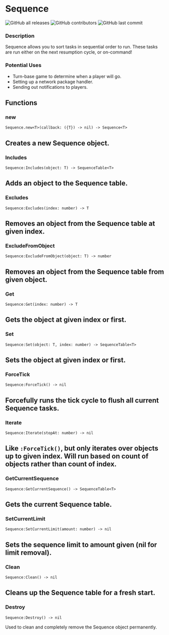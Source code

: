 # Sequence
![GitHub all releases](https://img.shields.io/github/downloads/EnDarke/Sequence/total)
![GitHub contributors](https://img.shields.io/github/contributors/EnDarke/Sequence)
![GitHub last commit](https://img.shields.io/github/last-commit/EnDarke/Sequence)

### Description
 Sequence allows you to sort tasks in sequential order to run. These tasks are run either on the next resumption cycle, or on-command!

 ### Potential Uses
 - Turn-base game to determine when a player will go.
 - Setting up a network package handler.
 - Sending out notifications to players.

 ## Functions
 ### new
```
Sequence.new<T>(callback: ({T}) -> nil) -> Sequence<T>
```
Creates a new Sequence object.
---
### Includes
```
Sequence:Includes(object: T) -> SequenceTable<T>
```
Adds an object to the Sequence table.
---
### Excludes
```
Sequence:Excludes(index: number) -> T
```
Removes an object from the Sequence table at given index.
---
### ExcludeFromObject
```
Sequence:ExcludeFromObject(object: T) -> number
```
Removes an object from the Sequence table from given object.
---
### Get
```
Sequence:Get(index: number) -> T
```
Gets the object at given index or first.
---
### Set
```
Sequence:Set(object: T, index: number) -> SequenceTable<T>
```
Sets the object at given index or first.
---
### ForceTick
```
Sequence:ForceTick() -> nil
```
Forcefully runs the tick cycle to flush all current Sequence tasks.
---
### Iterate
```
Sequence:Iterate(stopAt: number) -> nil
```
Like `:ForceTick()`, but only iterates over objects up to given index. Will run based on count of objects rather than count of index.
---
### GetCurrentSequence
```
Sequence:GetCurrentSequence() -> SequenceTable<T>
```
Gets the current Sequence table.
---
### SetCurrentLimit
```
Sequence:SetCurrentLimit(amount: number) -> nil
```
Sets the sequence limit to amount given (nil for limit removal).
---
### Clean
```
Sequence:Clean() -> nil
```
Cleans up the Sequence table for a fresh start.
---
### Destroy
```
Sequence:Destroy() -> nil
```
Used to clean and completely remove the Sequence object permanently.